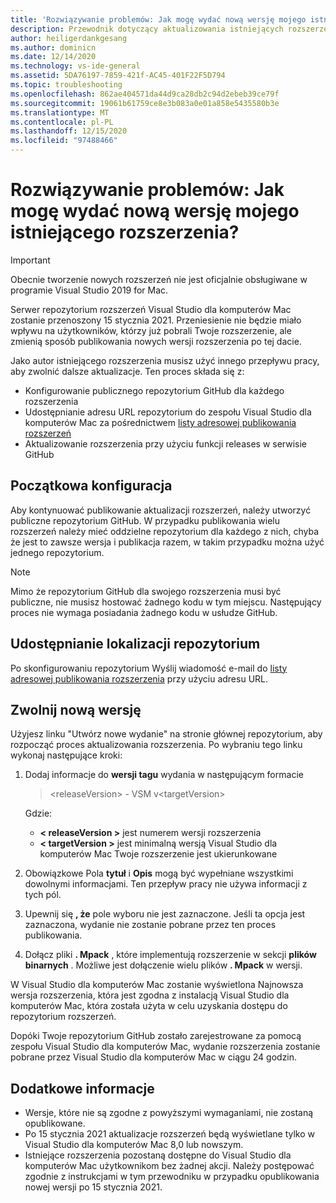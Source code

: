 ```yaml
---
title: 'Rozwiązywanie problemów: Jak mogę wydać nową wersję mojego istniejącego rozszerzenia?'
description: Przewodnik dotyczący aktualizowania istniejących rozszerzeń za pośrednictwem przepływu pracy publikowania.
author: heiligerdankgesang
ms.author: dominicn
ms.date: 12/14/2020
ms.technology: vs-ide-general
ms.assetid: 5DA76197-7859-421f-AC45-401F22F5D794
ms.topic: troubleshooting
ms.openlocfilehash: 862ae404571da44d9ca28db2c94d2ebeb39ce79f
ms.sourcegitcommit: 19061b61759ce8e3b083a0e01a858e5435580b3e
ms.translationtype: MT
ms.contentlocale: pl-PL
ms.lasthandoff: 12/15/2020
ms.locfileid: "97488466"
---
```

# <a name="troubleshooting-how-do-i-release-a-new-version-of-my-existing-extension"></a>Rozwiązywanie problemów: Jak mogę wydać nową wersję mojego istniejącego rozszerzenia?

> [!IMPORTANT]
> Obecnie tworzenie nowych rozszerzeń nie jest oficjalnie obsługiwane w programie Visual Studio 2019 for Mac.

Serwer repozytorium rozszerzeń Visual Studio dla komputerów Mac zostanie przenoszony 15 stycznia 2021. Przeniesienie nie będzie miało wpływu na użytkowników, którzy już pobrali Twoje rozszerzenie, ale zmienią sposób publikowania nowych wersji rozszerzenia po tej dacie.

Jako autor istniejącego rozszerzenia musisz użyć innego przepływu pracy, aby zwolnić dalsze aktualizacje. Ten proces składa się z:
- Konfigurowanie publicznego repozytorium GitHub dla każdego rozszerzenia
- Udostępnianie adresu URL repozytorium do zespołu Visual Studio dla komputerów Mac za pośrednictwem [listy adresowej publikowania rozszerzeń](mailto:vsmextpub@microsoft.com)
- Aktualizowanie rozszerzenia przy użyciu funkcji releases w serwisie GitHub


## <a name="initial-setup"></a>Początkowa konfiguracja 

Aby kontynuować publikowanie aktualizacji rozszerzeń, należy utworzyć publiczne repozytorium GitHub. W przypadku publikowania wielu rozszerzeń należy mieć oddzielne repozytorium dla każdego z nich, chyba że jest to zawsze wersja i publikacja razem, w takim przypadku można użyć jednego repozytorium.

> [!NOTE]
> Mimo że repozytorium GitHub dla swojego rozszerzenia musi być publiczne, nie musisz hostować żadnego kodu w tym miejscu. Następujący proces nie wymaga posiadania żadnego kodu w usłudze GitHub.


## <a name="share-the-location-of-your-repository"></a>Udostępnianie lokalizacji repozytorium

Po skonfigurowaniu repozytorium Wyślij wiadomość e-mail do [listy adresowej publikowania rozszerzenia](mailto:vsmextpub@microsoft.com) przy użyciu adresu URL.


## <a name="release-a-new-version"></a>Zwolnij nową wersję

Użyjesz linku "Utwórz nowe wydanie" na stronie głównej repozytorium, aby rozpocząć proces aktualizowania rozszerzenia. Po wybraniu tego linku wykonaj następujące kroki:

1. Dodaj informacje do **wersji tagu** wydania w następującym formacie

    > \<releaseVersion> \- VSM v\<targetVersion>

    Gdzie:
     - **&lt; releaseVersion &gt;** jest numerem wersji rozszerzenia
     - **&lt; targetVersion &gt;** jest minimalną wersją Visual Studio dla komputerów Mac Twoje rozszerzenie jest ukierunkowane

2. Obowiązkowe Pola **tytuł** i **Opis** mogą być wypełniane wszystkimi dowolnymi informacjami. Ten przepływ pracy nie używa informacji z tych pól.

3. Upewnij się **, że** pole wyboru nie jest zaznaczone. Jeśli ta opcja jest zaznaczona, wydanie nie zostanie pobrane przez ten proces publikowania.

4. Dołącz pliki **. Mpack** , które implementują rozszerzenie w sekcji **plików binarnych** . Możliwe jest dołączenie wielu plików **. Mpack** w wersji.

W Visual Studio dla komputerów Mac zostanie wyświetlona Najnowsza wersja rozszerzenia, która jest zgodna z instalacją Visual Studio dla komputerów Mac, która została użyta w celu uzyskania dostępu do repozytorium rozszerzeń.

Dopóki Twoje repozytorium GitHub zostało zarejestrowane za pomocą zespołu Visual Studio dla komputerów Mac, wydanie rozszerzenia zostanie pobrane przez Visual Studio dla komputerów Mac w ciągu 24 godzin.

## <a name="additional-information"></a>Dodatkowe informacje

- Wersje, które nie są zgodne z powyższymi wymaganiami, nie zostaną opublikowane. 
- Po 15 stycznia 2021 aktualizacje rozszerzeń będą wyświetlane tylko w Visual Studio dla komputerów Mac 8,0 lub nowszym.
- Istniejące rozszerzenia pozostaną dostępne do Visual Studio dla komputerów Mac użytkownikom bez żadnej akcji. Należy postępować zgodnie z instrukcjami w tym przewodniku w przypadku opublikowania nowej wersji po 15 stycznia 2021.
